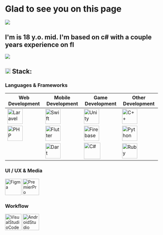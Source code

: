 # Glad to see you on this page #
![](http://github-profile-summary-cards.vercel.app/api/cards/profile-details?username=1nteractme&theme=moonlight ) 

## I'm is 18 y.o. mid. I'm based on c# with a couple years experience on fl ##
![](http://github-profile-summary-cards.vercel.app/api/cards/repos-per-language?username=1nteractme&theme=moonlight)

## <img src="https://img.icons8.com/?size=100&id=v99ZVcvSbRBp&format=png&color=000000" width="18" height="18" alt="Mac"/> Stack: ##

### Languages & Frameworks ###
<table>
    <thead>
        <tr>
            <th>Web Development</th>
            <th>Mobile Development</th>
            <th>Game Development</th>
            <th>Other Development</th>
        </tr>
    </thead>
    <tbody>
        <tr>
            <td><img src="https://img.icons8.com/?size=100&id=9yPfdIAPFYys&format=png&color=000000" width="50" height="50" alt="Laravel" /></td>
            <td><img src="https://img.icons8.com/?size=100&id=24465&format=png&color=000000" width="50" height="50" alt="Swift" /></td>
            <td><img src="https://img.icons8.com/?size=100&id=vJMs5fU2hLbg&format=png&color=000000" width="50" height="50" alt="Unity" /></td>
            <td><img src="https://img.icons8.com/?size=100&id=TpULddJc4gTh&format=png&color=000000" width="50" height="50" alt="C++" /></td>
        </tr>
        <tr>
            <td><img src="https://img.icons8.com/?size=100&id=fAMVO_fuoOuC&format=png&color=000000" width="50" height="50" alt="PHP" /></td>
            <td><img src="https://img.icons8.com/?size=100&id=pCvIfmctRaY8&format=png&color=000000" width="50" height="50" alt="Flutter" /></td>
            <td><img src="https://img.icons8.com/?size=100&id=ROMfFZ1tMhpk&format=png&color=000000" width="50" height="50" alt="Firebase" /></td>
            <td><img src="https://img.icons8.com/?size=100&id=l75OEUJkPAk4&format=png&color=000000" width="50" height="50" alt="Python" /></td>
        </tr>
        <tr>
        <td></td> 
            <td><img src="https://img.icons8.com/?size=100&id=7AFcZ2zirX6Y&format=png&color=000000" width="50" height="50" alt="Dart" /></td>
            <td><img src="https://img.icons8.com/?size=100&id=55251&format=png&color=000000" width="54" height="54" alt="C#" /></td> 
            <td><img src="https://img.icons8.com/?size=100&id=22189&format=png&color=000000" width="50" height="50" alt="Ruby" /></td>
        </tr>
    </tbody>
</table>

### UI / UX & Media ###
<p align="left">
<img src="https://img.icons8.com/?size=100&id=zfHRZ6i1Wg0U&format=png&color=000000" width="54" height="54" alt="Figma" />
<img src="https://img.icons8.com/?size=100&id=87ZqKgnPMW8m&format=png&color=000000" width="54" height="54" alt="PremierPro" />
</p>

### Workflow ###
<p align="left">
<img src="https://img.icons8.com/color/512/visual-studio-code-2019.png" width="54" height="54" alt="VisualStudioCode" />
<img src="https://img.icons8.com/color/512/android-studio--v3.png" width="54" height="54" alt="AndroidStudio" />
</p>
